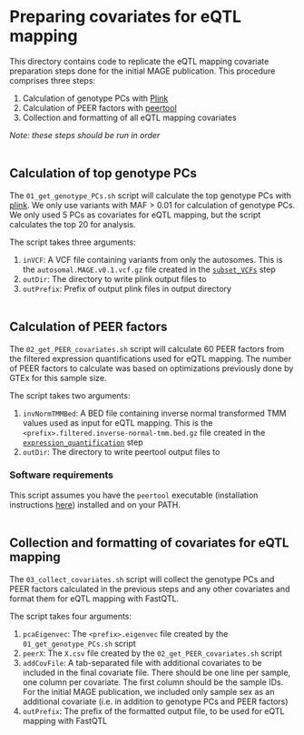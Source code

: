 # Preparing covariates for eQTL mapping

This directory contains code to replicate the eQTL mapping covariate preparation steps done for the initial MAGE publication. This procedure comprises three steps:
1. Calculation of genotype PCs with [Plink](https://www.cog-genomics.org/plink/)
2. Calculation of PEER factors with [peertool](https://github.com/PMBio/peer)
3. Collection and formatting of all eQTL mapping covariates

*Note: these steps should be run in order*<br><br>

## Calculation of top genotype PCs

The `01_get_genotype_PCs.sh` script will calculate the top genotype PCs with [plink](https://www.cog-genomics.org/plink/). We only use variants with MAF > 0.01 for calculation of genotype PCs. We only used 5 PCs as covariates for eQTL mapping, but the script calculates the top 20 for analysis.

The script takes three arguments:
1. `inVCF`: A VCF file containing variants from only the autosomes. This is the `autosomal.MAGE.v0.1.vcf.gz` file created in the [`subset_VCFs`](../../data_preparation/subset_VCFs/) step
2. `outDir`: The directory to write plink output files to
3. `outPrefix`: Prefix of output plink files in output directory
<br><br>

## Calculation of PEER factors

The `02_get_PEER_covariates.sh` script will calculate 60 PEER factors from the filtered expression quantifications used for eQTL mapping. The number of PEER factors to calculate was based on optimizations previously done by GTEx for this sample size.

The script takes two arguments:
1. `invNormTMMBed`: A BED file containing inverse normal transformed TMM values used as input for eQTL mapping. This is the `<prefix>.filtered.inverse-normal-tmm.bed.gz` file created in the [`expression_quantification`](../../data_preparation/expression_quantification/) step
2. `outDir`: The directory to write peertool output files to

### Software requirements

This script assumes you have the `peertool` executable (installation instructions [here](https://github.com/PMBio/peer/wiki/Installation-instructions)) installed and on your PATH.<br><br>

## Collection and formatting of covariates for eQTL mapping

The `03_collect_covariates.sh` script will collect  the genotype PCs and PEER factors calculated in the previous steps and any other covariates and format them for eQTL mapping with FastQTL.

The script takes four arguments:
1. `pcaEigenvec`: The `<prefix>.eigenvec` file created by the `01_get_genotype_PCs.sh` script
2. `peerX`: The `X.csv` file created by the `02_get_PEER_covariates.sh` script
3. `addCovFile`: A tab-separated file with additional covariates to be included in the final covariate file. There should be one line per sample, one column per covariate. The first column should be the sample IDs. For the initial MAGE publication, we included only sample sex as an additional covariate (i.e. in addition to genotype PCs and PEER factors)
4. `outPrefix`: The prefix of the formatted output file, to be used for eQTL mapping with FastQTL
<br><br>
